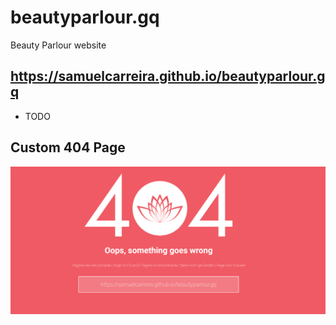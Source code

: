 # beautyparlour.gq
Beauty Parlour website


## https://samuelcarreira.github.io/beautyparlour.gq


 - TODO

## Custom 404 Page

![404](/img/404.png)

